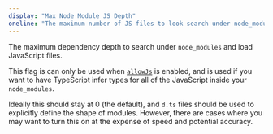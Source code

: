 ```yaml
---
display: "Max Node Module JS Depth"
oneline: "The maximum number of JS files to look search under node_modules and load JavaScript files without declaration files. Only applicable with `allowJs`."
---
```


The maximum dependency depth to search under `node_modules` and load JavaScript files.

This flag is can only be used when [`allowJs`](#allowJs) is enabled, and is used if you want to have TypeScript infer types for all of the JavaScript inside your `node_modules`.

Ideally this should stay at 0 (the default), and `d.ts` files should be used to explicitly define the shape of modules.
However, there are cases where you may want to turn this on at the expense of speed and potential accuracy.
